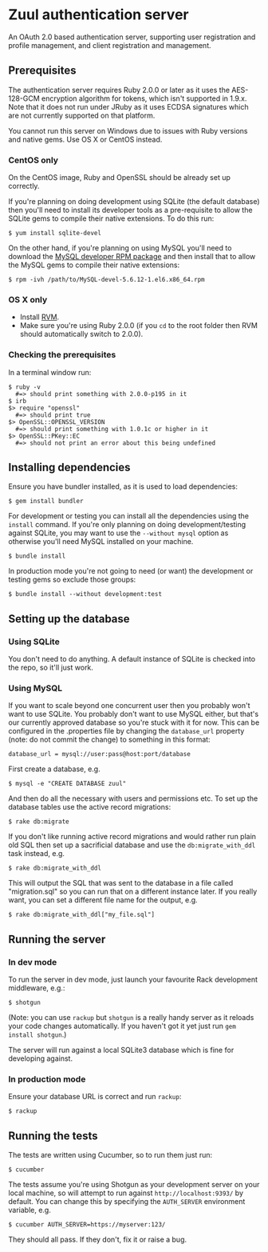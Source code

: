 # Zuul authentication server

An OAuth 2.0 based authentication server, supporting user registration and profile management, and client registration and management.

## Prerequisites

The authentication server requires Ruby 2.0.0 or later as it uses the AES-128-GCM encryption algorithm for tokens, which isn't supported in 1.9.x. Note that it does not run under JRuby as it uses ECDSA signatures which are not currently supported on that platform. 

You cannot run this server on Windows due to issues with Ruby versions and native gems. Use OS X or CentOS instead.

### CentOS only

On the CentOS image, Ruby and OpenSSL should be already set up correctly.

If you're planning on doing development using SQLite (the default database) then you'll need to install its developer tools as a pre-requisite to allow the SQLite gems to compile their native extensions. To do this run:

```
$ yum install sqlite-devel
```

On the other hand, if you're planning on using MySQL you'll need to download the [MySQL developer RPM package](http://dev.mysql.com/get/Downloads/MySQL-5.6/MySQL-devel-5.6.12-1.el6.x86_64.rpm/from/http://cdn.mysql.com/) and then install that to allow the MySQL gems to compile their native extensions:

```
$ rpm -ivh /path/to/MySQL-devel-5.6.12-1.el6.x86_64.rpm
```

### OS X only

- Install [RVM](https://rvm.io/).
- Make sure you're using Ruby 2.0.0 (if you `cd` to the root folder then RVM should automatically switch to 2.0.0).

### Checking the prerequisites

In a terminal window run:

```
$ ruby -v  
  #=> should print something with 2.0.0-p195 in it
$ irb
$> require "openssl"
  #=> should print true
$> OpenSSL::OPENSSL_VERSION
  #=> should print something with 1.0.1c or higher in it
$> OpenSSL::PKey::EC
  #=> should not print an error about this being undefined     
```

## Installing dependencies

Ensure you have bundler installed, as it is used to load dependencies:

```
$ gem install bundler
```

For development or testing you can install all the dependencies using the `install` command. If you're only planning on doing development/testing against SQLite, you may want to use the `--without mysql` option as otherwise you'll need MySQL installed on your machine.

```
$ bundle install
```

In production mode you're not going to need (or want) the development or testing gems so exclude those groups:

```
$ bundle install --without development:test
```

## Setting up the database

### Using SQLite

You don't need to do anything. A default instance of SQLite is checked into the repo, so it'll just work.

### Using MySQL

If you want to scale beyond one concurrent user then you probably won't want to use SQLite. You probably don't want to use MySQL either, but that's our currently approved database so you're stuck with it for now. This can be configured in the .properties file by changing the `database_url` property (note: do not commit the change) to something in this format:

```
database_url = mysql://user:pass@host:port/database
```

First create a database, e.g.

```
$ mysql -e "CREATE DATABASE zuul"
```

And then do all the necessary with users and permissions etc. To set up the database tables use the active record migrations:

```
$ rake db:migrate
```

If you don't like running active record migrations and would rather run plain old SQL then set up a sacrificial database and use the `db:migrate_with_ddl` task instead, e.g.

```
$ rake db:migrate_with_ddl
```

This will output the SQL that was sent to the database in a file called "migration.sql" so you can run that on a different instance later. If you really want, you can set a different file name for the output, e.g.

```
$ rake db:migrate_with_ddl["my_file.sql"]
```

## Running the server

### In dev mode

To run the server in dev mode, just launch your favourite Rack development middleware, e.g.:

```
$ shotgun
```

(Note: you can use `rackup` but `shotgun` is a really handy server as it reloads your code changes automatically. If you haven't got it yet just run `gem install shotgun`.)

The server will run against a local SQLite3 database which is fine for developing against.

### In production mode

Ensure your database URL is correct and run `rackup`:

```
$ rackup
```

## Running the tests

The tests are written using Cucumber, so to run them just run:

```
$ cucumber
```

The tests assume you're using Shotgun as your development server on your local machine, so will attempt to run against `http://localhost:9393/` by default. You can change this by specifying the `AUTH_SERVER` environment variable, e.g.

```
$ cucumber AUTH_SERVER=https://myserver:123/
```

They should all pass. If they don't, fix it or raise a bug.
